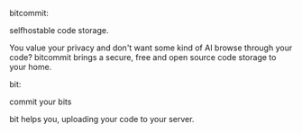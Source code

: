 bitcommit:

selfhostable code storage.

You value your privacy and don't want some kind of AI browse through your code?
bitcommit brings a secure, free and open source code storage to your home.


bit:

commit your bits

bit helps you, uploading your code to your server.
